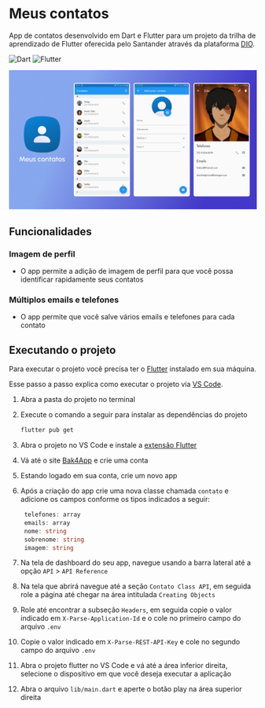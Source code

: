 # Meus contatos

App de contatos desenvolvido em Dart e Flutter para um projeto da trilha de
aprendizado de Flutter oferecida pelo Santander através da plataforma [DIO](https://www.dio.me/sign-in).

![Dart](https://img.shields.io/badge/dart-%232566E9.svg?style=for-the-badge&logo=dart&logoColor=white)
![Flutter](https://img.shields.io/badge/Flutter-%232566E9.svg?style=for-the-badge&logo=Flutter&logoColor=white)

![Ícone e telas do app](./docs/img/capa.jpg)

## Funcionalidades

### Imagem de perfil

- O app permite a adição de imagem de perfil para que você possa identificar rapidamente seus contatos

### Múltiplos emails e telefones

- O app permite que você salve vários emails e telefones para cada contato

## Executando o projeto

Para executar o projeto você precisa ter o [Flutter](https://flutter.dev/)
instalado em sua máquina.

Esse passo a passo explica como executar o projeto via [VS Code](https://code.visualstudio.com/).

1. Abra a pasta do projeto no terminal

2. Execute o comando a seguir para instalar as dependências do projeto

   ```bash
   flutter pub get
   ```

3. Abra o projeto no VS Code e instale a [extensão Flutter](https://marketplace.visualstudio.com/items?itemName=Dart-Code.flutter)

4. Vá até o site [Bak4App](https://www.back4app.com/) e crie uma conta

5. Estando logado em sua conta, crie um novo app

6. Após a criação do app crie uma nova classe chamada `contato` e adicione os campos
conforme os tipos indicados a seguir:

   ```typescript
    telefones: array
    emails: array
    nome: string
    sobrenome: string
    imagem: string
   ```

7. Na tela de dashboard do seu app, navegue usando a barra lateral até a opção
`API` > `API Reference`

8. Na tela que abrirá navegue até a seção `Contato Class API`, em seguida role a
página até chegar na área intitulada `Creating Objects`

9. Role até encontrar a subseção `Headers`, em seguida copie o valor indicado em
`X-Parse-Application-Id` e o cole no primeiro campo do arquivo `.env`

10. Copie o valor indicado em `X-Parse-REST-API-Key` e cole no segundo campo do
arquivo `.env`

11. Abra o projeto flutter no VS Code e vá até a área inferior direita,
selecione o dispositivo em que você deseja executar a aplicação

12. Abra o arquivo `lib/main.dart` e aperte o botão play na área superior direita

